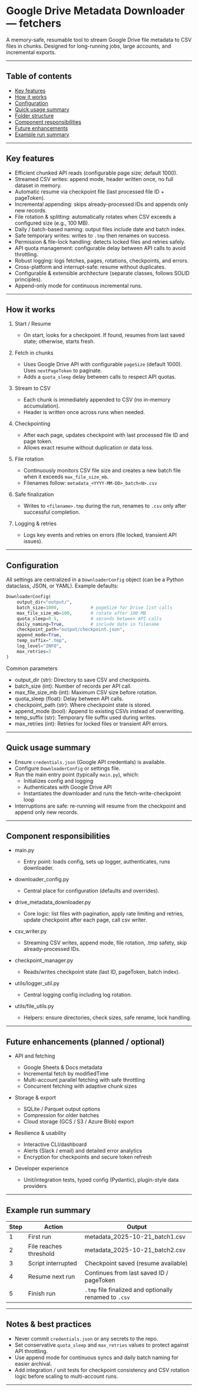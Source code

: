 # Google Drive Metadata Downloader — fetchers

A memory-safe, resumable tool to stream Google Drive file metadata to CSV files in chunks. Designed for long-running jobs, large accounts, and incremental exports.

---

## Table of contents
- [Key features](#key-features)
- [How it works](#how-it-works)
- [Configuration](#configuration)
- [Quick usage summary](#quick-usage-summary)
- [Folder structure](#folder-structure)
- [Component responsibilities](#component-responsibilities)
- [Future enhancements](#future-enhancements)
- [Example run summary](#example-run-summary)

---

## Key features
- Efficient chunked API reads (configurable page size; default 1000).
- Streamed CSV writes: append mode, header written once, no full dataset in memory.
- Automatic resume via checkpoint file (last processed file ID + pageToken).
- Incremental appending: skips already-processed IDs and appends only new records.
- File rotation & splitting: automatically rotates when CSV exceeds a configured size (e.g., 100 MB).
- Daily / batch-based naming: output files include date and batch index.
- Safe temporary writes: writes to `.tmp` then renames on success.
- Permission & file-lock handling: detects locked files and retries safely.
- API quota management: configurable delay between API calls to avoid throttling.
- Robust logging: logs fetches, pages, rotations, checkpoints, and errors.
- Cross-platform and interrupt-safe: resume without duplicates.
- Configurable & extensible architecture (separate classes, follows SOLID principles).
- Append-only mode for continuous incremental runs.

---

## How it works
1. Start / Resume
   - On start, looks for a checkpoint. If found, resumes from last saved state; otherwise, starts fresh.

2. Fetch in chunks
   - Uses Google Drive API with configurable `pageSize` (default 1000). Uses `nextPageToken` to paginate.
   - Adds a `quota_sleep` delay between calls to respect API quotas.

3. Stream to CSV
   - Each chunk is immediately appended to CSV (no in-memory accumulation).
   - Header is written once across runs when needed.

4. Checkpointing
   - After each page, updates checkpoint with last processed file ID and page token.
   - Allows exact resume without duplication or data loss.

5. File rotation
   - Continuously monitors CSV file size and creates a new batch file when it exceeds `max_file_size_mb`.
   - Filenames follow: `metadata_<YYYY-MM-DD>_batch<N>.csv`

6. Safe finalization
   - Writes to `<filename>.tmp` during the run, renames to `.csv` only after successful completion.

7. Logging & retries
   - Logs key events and retries on errors (file locked, transient API issues).

---

## Configuration

All settings are centralized in a `DownloaderConfig` object (can be a Python dataclass, JSON, or YAML). Example defaults:

```python
DownloaderConfig(
    output_dir="output/",
    batch_size=1000,            # pageSize for Drive list calls
    max_file_size_mb=100,       # rotate after 100 MB
    quota_sleep=0.5,            # seconds between API calls
    daily_naming=True,          # include date in filename
    checkpoint_path="output/checkpoint.json",
    append_mode=True,
    temp_suffix=".tmp",
    log_level="INFO",
    max_retries=3
)
```

Common parameters
- output_dir (str): Directory to save CSV and checkpoints.
- batch_size (int): Number of records per API call.
- max_file_size_mb (int): Maximum CSV size before rotation.
- quota_sleep (float): Delay between API calls.
- checkpoint_path (str): Where checkpoint state is stored.
- append_mode (bool): Append to existing CSVs instead of overwriting.
- temp_suffix (str): Temporary file suffix used during writes.
- max_retries (int): Retries for locked files or transient API errors.

---

## Quick usage summary
- Ensure `credentials.json` (Google API credentials) is available.
- Configure `DownloaderConfig` or settings file.
- Run the main entry point (typically `main.py`), which:
  - Initializes config and logging
  - Authenticates with Google Drive API
  - Instantiates the downloader and runs the fetch-write-checkpoint loop
- Interruptions are safe: re-running will resume from the checkpoint and append only new records.


---

## Component responsibilities
- main.py
  - Entry point: loads config, sets up logger, authenticates, runs downloader.

- downloader_config.py
  - Central place for configuration (defaults and overrides).

- drive_metadata_downloader.py
  - Core logic: list files with pagination, apply rate limiting and retries, update checkpoint after each page, call csv writer.

- csv_writer.py
  - Streaming CSV writes, append mode, file rotation, .tmp safety, skip already-processed IDs.

- checkpoint_manager.py
  - Reads/writes checkpoint state (last ID, pageToken, batch index).

- utils/logger_util.py
  - Central logging config including log rotation.

- utils/file_utils.py
  - Helpers: ensure directories, check sizes, safe rename, lock handling.

---

## Future enhancements (planned / optional)
- API and fetching
  - Google Sheets & Docs metadata
  - Incremental fetch by modifiedTime
  - Multi-account parallel fetching with safe throttling
  - Concurrent fetching with adaptive chunk sizes

- Storage & export
  - SQLite / Parquet output options
  - Compression for older batches
  - Cloud storage (GCS / S3 / Azure Blob) export

- Resilience & usability
  - Interactive CLI/dashboard
  - Alerts (Slack / email) and detailed error analytics
  - Encryption for checkpoints and secure token refresh

- Developer experience
  - Unit/integration tests, typed config (Pydantic), plugin-style data providers

---

## Example run summary
Step | Action | Output
--- | --- | ---
1 | First run | metadata_2025-10-21_batch1.csv
2 | File reaches threshold | metadata_2025-10-21_batch2.csv
3 | Script interrupted | Checkpoint saved (resume available)
4 | Resume next run | Continues from last saved ID / pageToken
5 | Finish run | `.tmp` file finalized and optionally renamed to `.csv`

---

## Notes & best practices
- Never commit `credentials.json` or any secrets to the repo.
- Set conservative `quota_sleep` and `max_retries` values to protect against API throttling.
- Use append mode for continuous syncs and daily batch naming for easier archival.
- Add integration / unit tests for checkpoint consistency and CSV rotation logic before scaling to multi-account runs.

---
